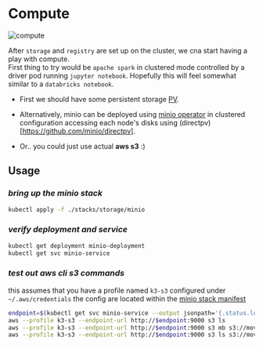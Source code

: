 # Compute
![compute](https://img.shields.io/badge/compute-spark-orange)

After `storage` and `registry` are set up on the cluster, we cna start having a play with compute.\
First thing to try would be `apache spark` in clustered mode controlled by a driver pod running `jupyter notebook`. Hopefully this will feel somewhat similar to a `databricks notebook`.


- First we should have some persistent storage [PV](https://kubernetes.io/docs/concepts/storage/persistent-volumes/).

- Alternatively, minio can be deployed using [minio operator](https://operator.min.io/) in clustered configuration accessing each node's disks using (directpv)[https://github.com/minio/directpv]. 

- Or.. you could just use actual **aws s3** :) 


## Usage

### *bring up the minio stack*
```bash
kubectl apply -f ./stacks/storage/minio
```

### *verify deployment and service*

```bash
kubectl get deployment minio-deployment
kubectl get svc minio-service
```

### *test out **aws cli s3** commands*
this assumes that you have a profile named `k3-s3` configured under `~/.aws/credentials`
the config are located within the [minio stack manifest](./minio/1_standalone_stack.yaml)

```bash
endpoint=$(kubectl get svc minio-service --output jsonpath='{.status.loadBalancer.ingress[0].ip}')
aws --profile k3-s3 --endpoint-url http://$endpoint:9000 s3 ls
aws --profile k3-s3 --endpoint-url http://$endpoint:9000 s3 mb s3://movies-data
aws --profile k3-s3 --endpoint-url http://$endpoint:9000 s3 ls s3://movies-data/delta/_delta_log/
```